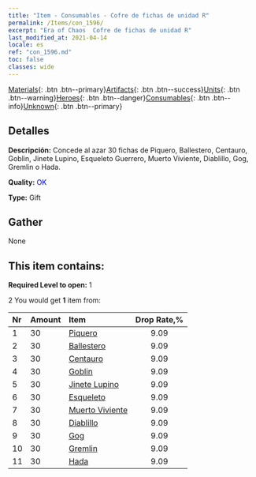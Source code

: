 ```yaml
---
title: "Item - Consumables - Cofre de fichas de unidad R"
permalink: /Items/con_1596/
excerpt: "Era of Chaos  Cofre de fichas de unidad R"
last_modified_at: 2021-04-14
locale: es
ref: "con_1596.md"
toc: false
classes: wide
---
```

 [Materials](/es/Items/){: .btn .btn--primary}[Artifacts](/es/Items/Artifacts/){: .btn .btn--success}[Units](/es/Items/Units/){: .btn .btn--warning}[Heroes](/es/Items/Heroes/){: .btn .btn--danger}[Consumables](/es/Items/Consumables/){: .btn .btn--info}[Unknown](/es/Items/Unknown/){: .btn .btn--primary}

## Detalles
 **Descripción:** Concede al azar 30 fichas de Piquero, Ballestero, Centauro, Goblin, Jinete Lupino, Esqueleto Guerrero, Muerto Viviente, Diablillo, Gog, Gremlin o Hada.

 **Quality:** <span style="color: #0000CD">OK</span>

 **Type:** Gift

## Gather

  None

## This item contains:

 **Required Level to open:** 1

 2 You would get **1** item  from:

  | Nr | Amount |     Item    | Drop Rate,% |
  |:---|:-------|:------------|:---------:|
  | 1 | 30 | [Piquero](/es/Items/unt_190/) | 9.09 | 
  | 2 | 30 | [Ballestero](/es/Items/unt_191/) | 9.09 | 
  | 3 | 30 | [Centauro](/es/Items/unt_199/) | 9.09 | 
  | 4 | 30 | [Goblin](/es/Items/unt_217/) | 9.09 | 
  | 5 | 30 | [Jinete Lupino](/es/Items/unt_218/) | 9.09 | 
  | 6 | 30 | [Esqueleto](/es/Items/unt_208/) | 9.09 | 
  | 7 | 30 | [Muerto Viviente](/es/Items/unt_209/) | 9.09 | 
  | 8 | 30 | [Diablillo](/es/Items/unt_226/) | 9.09 | 
  | 9 | 30 | [Gog](/es/Items/unt_227/) | 9.09 | 
  | 10 | 30 | [Gremlin](/es/Items/unt_235/) | 9.09 | 
  | 11 | 30 | [Hada](/es/Items/unt_262/) | 9.09 | 
